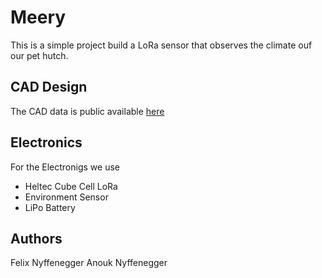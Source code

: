 # Meery

This is a simple project build a LoRa sensor that observes the climate ouf our pet hutch.

## CAD Design
The CAD data is public available [here](https://cad.onshape.com/documents/153216cc484e15e5a519826a/w/a427961dbb730f44f57204e2/e/df8ddd5a17087954e1329fcd?renderMode=0&uiState=66e922c55b681a7292ff0e31)

## Electronics
For the Electronigs we use
 * Heltec Cube Cell LoRa
 * Environment Sensor
 * LiPo Battery

## Authors
Felix Nyffenegger
Anouk Nyffenegger